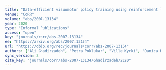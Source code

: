```yaml
---
title: "Data-efficient visuomotor policy training using reinforcement learning and generative models."
venue: "CoRR"
volume: "abs/2007.13134"
year: 2020
type: "Informal Publications"
access: "open"
key: "journals/corr/abs-2007-13134"
ee: "https://arxiv.org/abs/2007.13134"
url: "https://dblp.org/rec/journals/corr/abs-2007-13134"
authors: ["Ali Ghadirzadeh", "Petra Poklukar", "Ville Kyrki", "Danica Kragic", "M\u00e5rten Bj\u00f6rkman"]
sync_version: 3
cite_key: "journals/corr/abs-2007-13134/Ghadirzadeh/2020"
---
```

